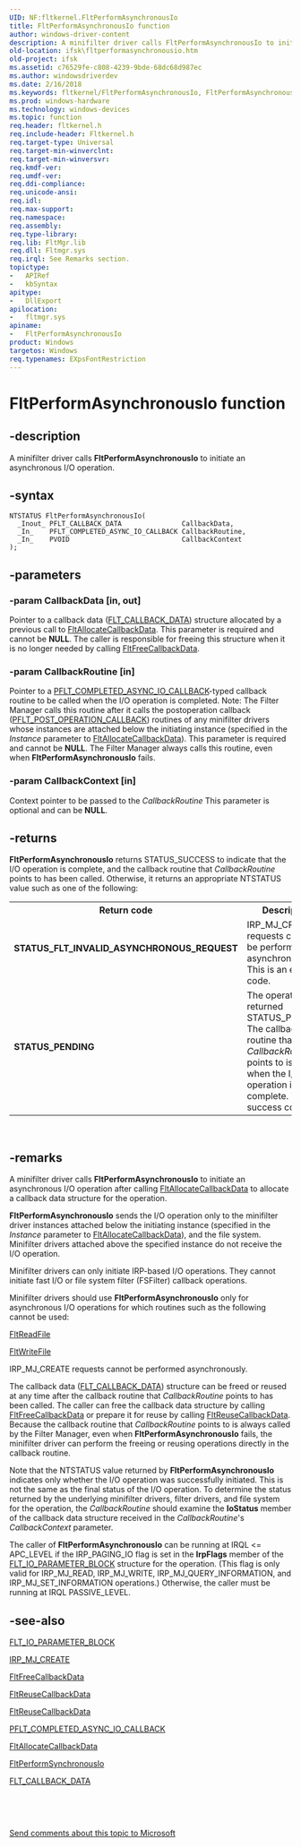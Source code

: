 ```yaml
---
UID: NF:fltkernel.FltPerformAsynchronousIo
title: FltPerformAsynchronousIo function
author: windows-driver-content
description: A minifilter driver calls FltPerformAsynchronousIo to initiate an asynchronous I/O operation.
old-location: ifsk\fltperformasynchronousio.htm
old-project: ifsk
ms.assetid: c76529fe-c808-4239-9bde-68dc68d987ec
ms.author: windowsdriverdev
ms.date: 2/16/2018
ms.keywords: fltkernel/FltPerformAsynchronousIo, FltPerformAsynchronousIo, ifsk.fltperformasynchronousio, FltPerformAsynchronousIo function [Installable File System Drivers], FltApiRef_p_to_z_ed6cd087-6139-4280-aaf3-fe6f0d5b056a.xml
ms.prod: windows-hardware
ms.technology: windows-devices
ms.topic: function
req.header: fltkernel.h
req.include-header: Fltkernel.h
req.target-type: Universal
req.target-min-winverclnt: 
req.target-min-winversvr: 
req.kmdf-ver: 
req.umdf-ver: 
req.ddi-compliance: 
req.unicode-ansi: 
req.idl: 
req.max-support: 
req.namespace: 
req.assembly: 
req.type-library: 
req.lib: FltMgr.lib
req.dll: Fltmgr.sys
req.irql: See Remarks section.
topictype:
-	APIRef
-	kbSyntax
apitype:
-	DllExport
apilocation:
-	fltmgr.sys
apiname:
-	FltPerformAsynchronousIo
product: Windows
targetos: Windows
req.typenames: EXpsFontRestriction
---
```


# FltPerformAsynchronousIo function


## -description


A minifilter driver calls <b>FltPerformAsynchronousIo</b> to initiate an asynchronous I/O operation. 


## -syntax


````
NTSTATUS FltPerformAsynchronousIo(
  _Inout_ PFLT_CALLBACK_DATA               CallbackData,
  _In_    PFLT_COMPLETED_ASYNC_IO_CALLBACK CallbackRoutine,
  _In_    PVOID                            CallbackContext
);
````


## -parameters




### -param CallbackData [in, out]

Pointer to a callback data (<a href="..\fltkernel\ns-fltkernel-_flt_callback_data.md">FLT_CALLBACK_DATA</a>) structure allocated by a previous call to <a href="..\fltkernel\nf-fltkernel-fltallocatecallbackdata.md">FltAllocateCallbackData</a>. This parameter is required and cannot be <b>NULL</b>. The caller is responsible for freeing this structure when it is no longer needed by calling <a href="..\fltkernel\nf-fltkernel-fltfreecallbackdata.md">FltFreeCallbackData</a>. 


### -param CallbackRoutine [in]

Pointer to a <a href="..\fltkernel\nc-fltkernel-pflt_completed_async_io_callback.md">PFLT_COMPLETED_ASYNC_IO_CALLBACK</a>-typed callback routine to be called when the I/O operation is completed. Note: The Filter Manager calls this routine after it calls the postoperation callback (<a href="..\fltkernel\nc-fltkernel-pflt_post_operation_callback.md">PFLT_POST_OPERATION_CALLBACK</a>) routines of any minifilter drivers whose instances are attached below the initiating instance (specified in the <i>Instance</i> parameter to <a href="..\fltkernel\nf-fltkernel-fltallocatecallbackdata.md">FltAllocateCallbackData</a>). This parameter is required and cannot be <b>NULL</b>. The Filter Manager always calls this routine, even when <b>FltPerformAsynchronousIo</b> fails. 


### -param CallbackContext [in]

Context pointer to be passed to the <i>CallbackRoutine</i> This parameter is optional and can be <b>NULL</b>. 


## -returns



<b>FltPerformAsynchronousIo</b> returns STATUS_SUCCESS to indicate that the I/O operation is complete, and the callback routine that <i>CallbackRoutine</i> points to has been called. Otherwise, it returns an appropriate NTSTATUS value such as one of the following: 

<table>
<tr>
<th>Return code</th>
<th>Description</th>
</tr>
<tr>
<td width="40%">
<dl>
<dt><b>STATUS_FLT_INVALID_ASYNCHRONOUS_REQUEST</b></dt>
</dl>
</td>
<td width="60%">
IRP_MJ_CREATE requests cannot be performed asynchronously. This is an error code. 

</td>
</tr>
<tr>
<td width="40%">
<dl>
<dt><b>STATUS_PENDING</b></dt>
</dl>
</td>
<td width="60%">
The operation returned STATUS_PENDING. The callback routine that <i>CallbackRoutine</i> points to is called when the I/O operation is complete. This is a success code. 

</td>
</tr>
</table>
 




## -remarks



A minifilter driver calls <b>FltPerformAsynchronousIo</b> to initiate an asynchronous I/O operation after calling <a href="..\fltkernel\nf-fltkernel-fltallocatecallbackdata.md">FltAllocateCallbackData</a> to allocate a callback data structure for the operation. 

<b>FltPerformAsynchronousIo</b> sends the I/O operation only to the minifilter driver instances attached below the initiating instance (specified in the <i>Instance</i> parameter to <a href="..\fltkernel\nf-fltkernel-fltallocatecallbackdata.md">FltAllocateCallbackData</a>), and the file system. Minifilter drivers attached above the specified instance do not receive the I/O operation. 

Minifilter drivers can only initiate IRP-based I/O operations. They cannot initiate fast I/O or file system filter (FSFilter) callback operations. 

Minifilter drivers should use <b>FltPerformAsynchronousIo</b> only for asynchronous I/O operations for which routines such as the following cannot be used: 


<a href="..\fltkernel\nf-fltkernel-fltreadfile.md">FltReadFile</a>



<a href="..\fltkernel\nf-fltkernel-fltwritefile.md">FltWriteFile</a>


IRP_MJ_CREATE requests cannot be performed asynchronously. 

The callback data (<a href="..\fltkernel\ns-fltkernel-_flt_callback_data.md">FLT_CALLBACK_DATA</a>) structure can be freed or reused at any time after the callback routine that <i>CallbackRoutine</i> points to has been called. The caller can free the callback data structure by calling <a href="..\fltkernel\nf-fltkernel-fltfreecallbackdata.md">FltFreeCallbackData</a> or prepare it for reuse by calling <a href="..\fltkernel\nf-fltkernel-fltreusecallbackdata.md">FltReuseCallbackData</a>. Because the callback routine that <i>CallbackRoutine</i> points to is always called by the Filter Manager, even when <b>FltPerformAsynchronousIo</b> fails, the minifilter driver can perform the freeing or reusing operations directly in the callback routine.

Note that the NTSTATUS value returned by <b>FltPerformAsynchronousIo</b> indicates only whether the I/O operation was successfully initiated. This is not the same as the final status of the I/O operation. To determine the status returned by the underlying minifilter drivers, filter drivers, and file system for the operation, the <i>CallbackRoutine</i> should examine the <b>IoStatus</b> member of the callback data structure received in the <i>CallbackRoutine</i>'s <i>CallbackContext</i> parameter. 

The caller of <b>FltPerformAsynchronousIo</b> can be running at IRQL &lt;= APC_LEVEL if the IRP_PAGING_IO flag is set in the <b>IrpFlags</b> member of the <a href="..\fltkernel\ns-fltkernel-_flt_io_parameter_block.md">FLT_IO_PARAMETER_BLOCK</a> structure for the operation. (This flag is only valid for IRP_MJ_READ, IRP_MJ_WRITE, IRP_MJ_QUERY_INFORMATION, and IRP_MJ_SET_INFORMATION operations.) Otherwise, the caller must be running at IRQL PASSIVE_LEVEL. 




## -see-also

<a href="..\fltkernel\ns-fltkernel-_flt_io_parameter_block.md">FLT_IO_PARAMETER_BLOCK</a>



<a href="https://msdn.microsoft.com/library/windows/hardware/ff548630">IRP_MJ_CREATE</a>



<a href="..\fltkernel\nf-fltkernel-fltfreecallbackdata.md">FltFreeCallbackData</a>



<a href="..\fltkernel\nf-fltkernel-fltreusecallbackdata.md">FltReuseCallbackData</a>



<a href="..\fltkernel\nf-fltkernel-fltreusecallbackdata.md">FltReuseCallbackData</a>



<a href="..\fltkernel\nc-fltkernel-pflt_completed_async_io_callback.md">PFLT_COMPLETED_ASYNC_IO_CALLBACK</a>



<a href="..\fltkernel\nf-fltkernel-fltallocatecallbackdata.md">FltAllocateCallbackData</a>



<a href="..\fltkernel\nf-fltkernel-fltperformsynchronousio.md">FltPerformSynchronousIo</a>



<a href="..\fltkernel\ns-fltkernel-_flt_callback_data.md">FLT_CALLBACK_DATA</a>



 

 

<a href="mailto:wsddocfb@microsoft.com?subject=Documentation%20feedback [ifsk\ifsk]:%20FltPerformAsynchronousIo function%20 RELEASE:%20(2/16/2018)&amp;body=%0A%0APRIVACY STATEMENT%0A%0AWe use your feedback to improve the documentation. We don't use your email address for any other purpose, and we'll remove your email address from our system after the issue that you're reporting is fixed. While we're working to fix this issue, we might send you an email message to ask for more info. Later, we might also send you an email message to let you know that we've addressed your feedback.%0A%0AFor more info about Microsoft's privacy policy, see http://privacy.microsoft.com/en-us/default.aspx." title="Send comments about this topic to Microsoft">Send comments about this topic to Microsoft</a>

